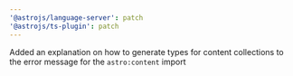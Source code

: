 ```yaml
---
'@astrojs/language-server': patch
'@astrojs/ts-plugin': patch
---
```


Added an explanation on how to generate types for content collections to the error message for the `astro:content` import
